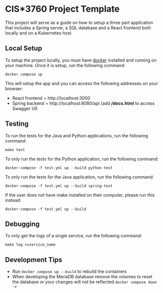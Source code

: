 # CIS*3760 Project Template

This project will serve as a guide on how to setup a three part application that includes a Spring server, a SQL database and a React frontend both locally and on a Kubernetes host.

## Local Setup

To setup the project locally, you must have [docker](https://www.docker.com/products/docker-desktop/) installed and running on your machine. Once it is setup, run the following command:

```
docker compose up
```

This will setup the app and you can access the following addresses on your browser:
- React frontend = http://localhost:3000
- Spring backend = http://localhost:8080/api (add **/docs.html** to access Swagger UI)

## Testing
To run the tests for the Java and Python applications, run the following command:

```
make test
```

To only run the tests for the Python application, run the following command:

```
docker-compose -f test.yml up --build python-test
```

To only run the tests for the Java application, run the following command:

```
docker-compose -f test.yml up --build spring-test
```

If the user does not have make installed on their computer, please run this instead:

```
docker-compose -f test.yml up --build
```

## Debugging
To only get the logs of a single service, run the following command:

```
make log c=service_name
```

## Development Tips
- Run `docker compose up --build` to rebuild the containers
- When developing the MariaDB database remove the volumes to reset the database or your changes will not be reflected `docker compose down -v`
